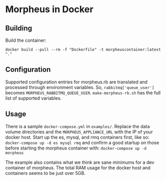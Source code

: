 # Morpheus in Docker

## Building

Build the container:

`docker build --pull --rm -f "Dockerfile" -t morpheuscontainer:latest "."`

## Configuration

Supported configuration entries for morpheus.rb are translated and processed through environment variables.  So, `rabbitmq['queue_user']` becomes `MORPHEUS_RABBITMQ_QUEUE_USER`.  `make-morpheus-rb.sh` has the full list of supported variables.

## Usage

There is a sample `docker-compose.yml` in `examples/`.  Replace the data volume directories and the `MORPHEUS_APPLIANCE_URL` with the IP of your docker host.  Start up the es, mysql, and rmq containers first, like so: `docker-compose up -d es mysql rmq` and confirm a good startup on those before starting the morpheus container with: `docker-compose up -d morpheus`

The example also contains what we think are sane minimums for a dev container of morpheus.  The total RAM usage for the docker host and containers seems to be just over 5GB.